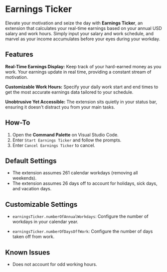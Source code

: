 # Earnings Ticker

Elevate your motivation and seize the day with **Earnings Ticker**, an extension that calculates your real-time earnings based on your annual USD salary and work hours. Simply input your salary and work schedule, and marvel as your income accumulates before your eyes during your workday.

## Features

**Real-Time Earnings Display:** Keep track of your hard-earned money as you work. Your earnings update in real time, providing a constant stream of motivation.

**Customizable Work Hours:** Specify your daily work start and end times to get the most accurate earnings data tailored to your schedule.

**Unobtrusive Yet Accessible:** The extension sits quietly in your status bar, ensuring it doesn't distract you from your main tasks.

## How-To

1. Open the **Command Palette** on Visual Studio Code.
2. Enter `Start Earnings Ticker` and follow the prompts.
3. Enter `Cancel Earnings Ticker` to cancel.

## Default Settings

- The extension assumes 261 calendar workdays (removing all weekends).
- The extension assumes 26 days off to account for holidays, sick days, and vacation days.

## Customizable Settings

- `earningsTicker.numberOfAnnualWorkdays`: Configure the number of workdays in your calendar year.

- `earningsTicker.numberOfDaysOffWork`: Configure the number of days taken off from work.

## Known Issues

- Does not account for odd working hours.
